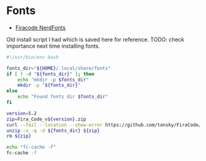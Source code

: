 # Fonts


* [Firacode NerdFonts](https://github.com/tonsky/FiraCode/wiki/Installing)



Old install script I had which is saved here for reference. TODO: check importance next time installing fonts.
```bash
#!/usr/bin/env bash

fonts_dir="${HOME}/.local/share/fonts"
if [ ! -d "${fonts_dir}" ]; then
    echo "mkdir -p $fonts_dir"
    mkdir -p "${fonts_dir}"
else
    echo "Found fonts dir $fonts_dir"
fi

version=5.2
zip=Fira_Code_v${version}.zip
curl --fail --location --show-error https://github.com/tonsky/FiraCode/releases/download/${version}/${zip} --output ${zip}
unzip -o -q -d ${fonts_dir} ${zip}
rm ${zip}

echo "fc-cache -f"
fc-cache -f
```
